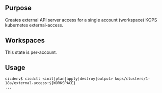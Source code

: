 ## Purpose
Creates external API server access for a single account (workspace) KOPS kubernetes external-access.

## Workspaces
This state is per-account.

## Usage
```
cicdenv$ cicdctl <init|plan|apply|destroy|output> kops/clusters/1-18a/external-access:${WORKSPACE}
...
```
